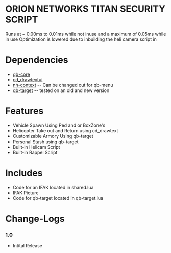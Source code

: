 # ORION NETWORKS TITAN SECURITY SCRIPT

Runs at ~ 0.00ms to 0.01ms while not inuse and a maximum of 0.05ms while in use
Optimization is lowered due to inbuilding the heli camera script in

# Dependencies
* [qb-core](https://github.com/qbcore-framework/qb-core)
* [cd_drawtextui](https://github.com/dsheedes/cd_drawtextui)
* [nh-context](https://github.com/nerohiro/nh-context) -- Can be changed out for qb-menu
* [qb-target](https://github.com/BerkieBb/qb-target)    -- tested on an old and new version

# Features
* Vehicle Spawn Using Ped and or BoxZone's
* Helicopter Take out and Return using cd_drawtext
* Customizable Armory Using qb-target
* Personal Stash using qb-target
* Built-in Helicam Script
* Built-in Rappel Script

# Includes 
* Code for an IFAK located in shared.lua
* IFAK Picture
* Code for qb-target located in qb-target.lua

# Change-Logs

### 1.0
* Intital Release
